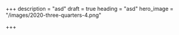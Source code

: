 +++
description = "asd"
draft = true
heading = "asd"
hero_image = "/images/2020-three-quarters-4.png"

+++
